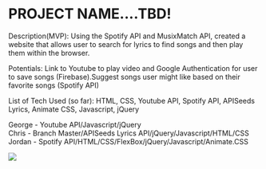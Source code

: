 

<h1>PROJECT NAME....TBD!</h1>

Description(MVP): Using the Spotify API and MusixMatch API, created a website that allows user to search for lyrics to find songs and then play them within the browser. 

Potentials: Link to Youtube to play video and Google Authentication for user to save songs (Firebase).Suggest songs user might like based on their favorite songs (Spotify API)

List of Tech Used (so far): HTML, CSS, Youtube API, Spotify API, APISeeds Lyrics, Animate CSS, Javascript, jQuery
 
George - Youtube API/Javascript/jQuery<br>
Chris - Branch Master/APISeeds Lyrics API/jQuery/Javascript/HTML/CSS <br>
Jordan - Spotify API/HTML/CSS/FlexBox/jQuery/Javascript/Animate.CSS





<img src="https://i.imgur.com/F4lIwNN.png">
